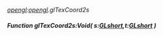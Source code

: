 _[opengl](../../modules/opengl/opengl-module.md):[opengl](../../modules/opengl/opengl-module.md).glTexCoord2s_
##### Function glTexCoord2s:Void( s:[GLshort](../../modules/opengl/opengl-glshort.md),t:[GLshort](../../modules/opengl/opengl-glshort.md) )
